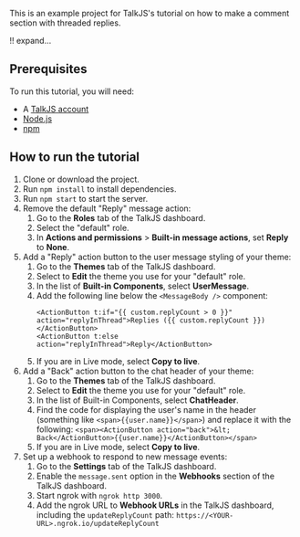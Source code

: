 This is an example project for TalkJS's tutorial on how to make a comment section with threaded replies.

!! expand...

## Prerequisites

To run this tutorial, you will need:

- A [TalkJS account](https://talkjs.com/dashboard/login)
- [Node.js](https://nodejs.org/en)
- [npm](https://www.npmjs.com/)

## How to run the tutorial

1. Clone or download the project.
2. Run `npm install` to install dependencies.
3. Run `npm start` to start the server.
4. Remove the default "Reply" message action:
   1. Go to the **Roles** tab of the TalkJS dashboard.
   2. Select the "default" role.
   3. In **Actions and permissions** > **Built-in message actions**, set **Reply** to **None**.
5. Add a "Reply" action button to the user message styling of your theme:
   1. Go to the **Themes** tab of the TalkJS dashboard.
   2. Select to **Edit** the theme you use for your "default" role.
   3. In the list of **Built-in Components**, select **UserMessage**.
   4. Add the following line below the `<MessageBody />` component:
      ```
      <ActionButton t:if="{{ custom.replyCount > 0 }}" action="replyInThread">Replies ({{ custom.replyCount }})</ActionButton>
      <ActionButton t:else action="replyInThread">Reply</ActionButton>
      ```
   5. If you are in Live mode, select **Copy to live**.
6. Add a "Back" action button to the chat header of your theme:
   1. Go to the **Themes** tab of the TalkJS dashboard.
   2. Select to **Edit** the theme you use for your "default" role.
   3. In the list of Built-in Components, select **ChatHeader**.
   4. Find the code for displaying the user's name in the header (something like `<span>{{user.name}}</span>`) and replace it with the following:
      `<span><ActionButton action="back">&lt; Back</ActionButton>{{user.name}}</ActionButton></span>`
   5. If you are in Live mode, select **Copy to live**.
7. Set up a webhook to respond to new message events:
   1. Go to the **Settings** tab of the TalkJS dashboard.
   2. Enable the `message.sent` option in the **Webhooks** section of the TalkJS dashboard.
   3. Start ngrok with `ngrok http 3000`.
   4. Add the ngrok URL to **Webhook URLs** in the TalkJS dashboard, including the `updateReplyCount` path: `https://<YOUR-URL>.ngrok.io/updateReplyCount`
